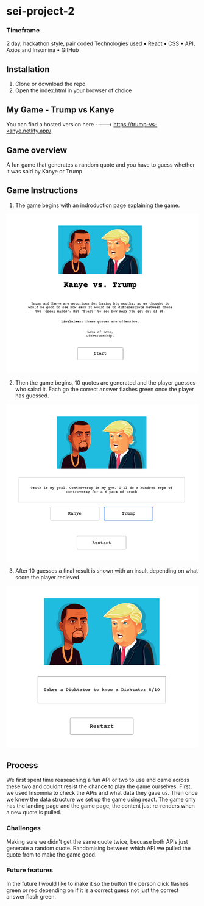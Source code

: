 # sei-project-2
### Timeframe
2 day, hackathon style, pair coded
Technologies used
•	React
•	CSS 
•	API, Axios and Insomina
•	GitHub

## Installation
1.	Clone or download the repo
2.	Open the index.html in your browser of choice

## My Game - Trump vs Kanye

You can find a hosted version here ----> https://trump-vs-kanye.netlify.app/ 

## Game overview

A fun game that generates a random quote and you have to guess whether it was said by Kanye or Trump


## Game Instructions

1.	The game begins with an indroduction page explaining the game.

![game screenshot 1](src/assets/ScreenShot-1.png)

2.	Then the game begins, 10 quotes are generated and the player guesses who saiad it. Each go the correct answer flashes green once the player has guessed.

![game screenshot 2](src/assets/Screenshot-2.png)

3.	After 10 guesses a final result is shown with an insult depending on what score the player recieved.

![game screnshot 3](src/assets/Screenshot-3.png)




## Process

We first spent time reaseaching a fun API or two to use and came across these two and couldnt resist the chance to play the game ourselves. 
First, we used Insomnia to check the APis and what data they gave us. 
Then once we knew the data structure we set up the game using react. The game only has the landing page and the game page, the content just re-renders when a new quote is pulled. 

### Challenges
Making sure we didn't get the same quote twice, becuase both APIs just generate a random quote. 
Randomising between which API we pulled the quote from to make the game good. 

### Future features
In the future I would like to make it so the button the person click flashes green or red depending on if it is a correct guess not just the correct answer flash green. 


